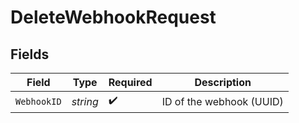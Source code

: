 # DeleteWebhookRequest


## Fields

| Field                    | Type                     | Required                 | Description              |
| ------------------------ | ------------------------ | ------------------------ | ------------------------ |
| `WebhookID`              | *string*                 | :heavy_check_mark:       | ID of the webhook (UUID) |